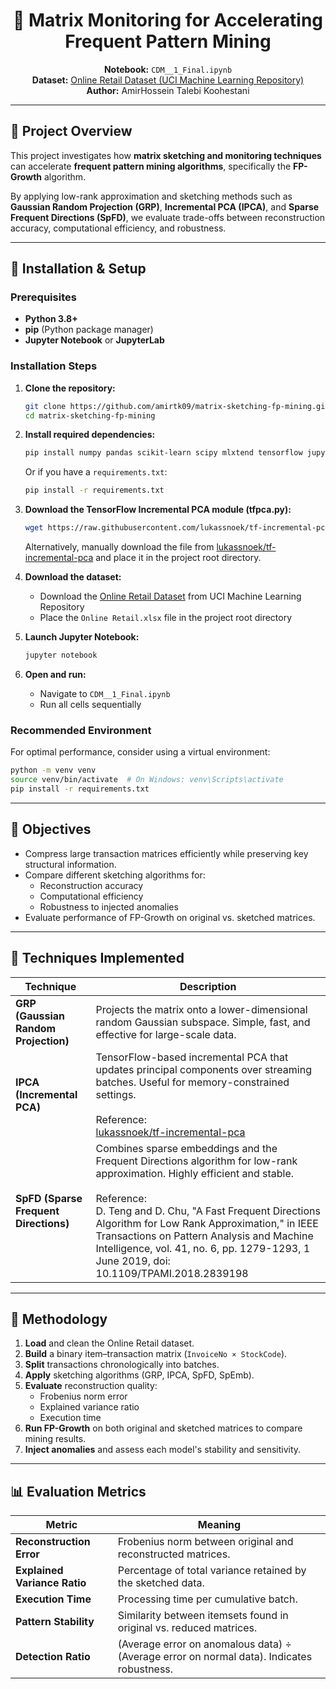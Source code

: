 <div align="center">

# 🧩 Matrix Monitoring for Accelerating Frequent Pattern Mining

**Notebook:** `CDM__1_Final.ipynb`  
**Dataset:** [Online Retail Dataset (UCI Machine Learning Repository)](https://archive.ics.uci.edu/dataset/352/online+retail)  
**Author:** AmirHossein Talebi Koohestani  

</div>

---

## 📖 Project Overview

This project investigates how **matrix sketching and monitoring techniques** can accelerate **frequent pattern mining algorithms**, specifically the **FP-Growth** algorithm.  

By applying low-rank approximation and sketching methods such as **Gaussian Random Projection (GRP)**, **Incremental PCA (IPCA)**, and **Sparse Frequent Directions (SpFD)**, we evaluate trade-offs between reconstruction accuracy, computational efficiency, and robustness.

---

## 🚀 Installation & Setup

### Prerequisites

- **Python 3.8+**
- **pip** (Python package manager)
- **Jupyter Notebook** or **JupyterLab**

### Installation Steps

1. **Clone the repository:**
   ```bash
   git clone https://github.com/amirtk09/matrix-sketching-fp-mining.git
   cd matrix-sketching-fp-mining
   ```

2. **Install required dependencies:**
   ```bash
   pip install numpy pandas scikit-learn scipy mlxtend tensorflow jupyter
   ```

   Or if you have a `requirements.txt`:
   ```bash
   pip install -r requirements.txt
   ```

3. **Download the TensorFlow Incremental PCA module (tfpca.py):**

   ```bash
   wget https://raw.githubusercontent.com/lukassnoek/tf-incremental-pca/master/tfpca.py
   ```

   Alternatively, manually download the file from <a href="https://github.com/lukassnoek/tf-incremental-pca">lukassnoek/tf-incremental-pca</a> and place it in the project root directory.

4. **Download the dataset:**
   - Download the [Online Retail Dataset](https://archive.ics.uci.edu/dataset/352/online+retail) from UCI Machine Learning Repository
   - Place the `Online Retail.xlsx` file in the project root directory

5. **Launch Jupyter Notebook:**
   ```bash
   jupyter notebook
   ```

6. **Open and run:**
   - Navigate to `CDM__1_Final.ipynb`
   - Run all cells sequentially

### Recommended Environment

For optimal performance, consider using a virtual environment:

```bash
python -m venv venv
source venv/bin/activate  # On Windows: venv\Scripts\activate
pip install -r requirements.txt
```

---

## 🎯 Objectives

- Compress large transaction matrices efficiently while preserving key structural information.  
- Compare different sketching algorithms for:
  - Reconstruction accuracy  
  - Computational efficiency  
  - Robustness to injected anomalies  
- Evaluate performance of FP-Growth on original vs. sketched matrices.

---

## 🧠 Techniques Implemented

| Technique | Description |
|------------|-------------|
| **GRP (Gaussian Random Projection)** | Projects the matrix onto a lower-dimensional random Gaussian subspace. Simple, fast, and effective for large-scale data. |
| **IPCA (Incremental PCA)** | TensorFlow-based incremental PCA that updates principal components over streaming batches. Useful for memory-constrained settings.<br><br>Reference: <br> [lukassnoek/tf-incremental-pca](https://github.com/lukassnoek/tf-incremental-pca) |
| **SpFD (Sparse Frequent Directions)** | Combines sparse embeddings and the Frequent Directions algorithm for low-rank approximation. Highly efficient and stable. <br><br>Reference: <br> D. Teng and D. Chu, "A Fast Frequent Directions Algorithm for Low Rank Approximation," in IEEE Transactions on Pattern Analysis and Machine Intelligence, vol. 41, no. 6, pp. 1279-1293, 1 June 2019, doi: 10.1109/TPAMI.2018.2839198|

---

## 🧩 Methodology

1. **Load** and clean the Online Retail dataset.  
2. **Build** a binary item–transaction matrix (`InvoiceNo × StockCode`).  
3. **Split** transactions chronologically into batches.  
4. **Apply** sketching algorithms (GRP, IPCA, SpFD, SpEmb).  
5. **Evaluate** reconstruction quality:
   - Frobenius norm error
   - Explained variance ratio
   - Execution time  
6. **Run FP-Growth** on both original and sketched matrices to compare mining results.  
7. **Inject anomalies** and assess each model's stability and sensitivity.

---

## 📊 Evaluation Metrics

| Metric | Meaning |
|---------|----------|
| **Reconstruction Error** | Frobenius norm between original and reconstructed matrices. |
| **Explained Variance Ratio** | Percentage of total variance retained by the sketched data. |
| **Execution Time** | Processing time per cumulative batch. |
| **Pattern Stability** | Similarity between itemsets found in original vs. reduced matrices. |
| **Detection Ratio** | (Average error on anomalous data) ÷ (Average error on normal data). Indicates robustness. |
